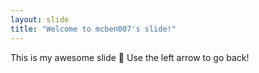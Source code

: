 ```yaml
---
layout: slide
title: "Welcome to mcben007's slide!"
---
```

This is my awesome slide :tada:
Use the left arrow to go back!
